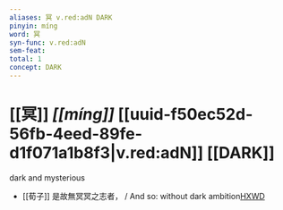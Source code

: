 ```yaml
---
aliases: 冥 v.red:adN DARK
pinyin: míng
word: 冥
syn-func: v.red:adN
sem-feat: 
total: 1
concept: DARK 
---
```

# [[冥]] *[[míng]]*  [[uuid-f50ec52d-56fb-4eed-89fe-d1f071a1b8f3|v.red:adN]] [[DARK]]
dark and mysterious
 - [[荀子]] 是故無冥冥之志者， / And so: without dark ambition[HXWD](https://hxwd.org/textview.html?location=KR3a0002_tls_001-6a.30)